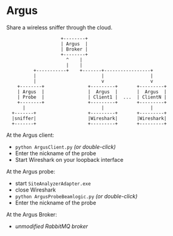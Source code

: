 Argus
=====

Share a wireless sniffer through the cloud.

```
                    +--------+
                    | Argus  |
                    | Broker |
                    +--------+
                      ^    |
                      |    |
          +-----------+    +-------+-----------------+
          |                        |                 |
          |                        v                 v
    +--------+                +---------+       +---------+
    | Argus  |                |  Argus  |       |  Argus  |
    | Probe  |                | Client1 |  ...  | ClientN |
    +--------+                +---------+       +---------+
      |                            |                 |
  +-------+                   +---------+       +---------+
  |sniffer|                   |Wireshark|       |Wireshark|
  +-------+                   +---------+       +---------+
```

At the Argus client:
* `python ArgusClient.py` _(or double-click)_
* Enter the nickname of the probe
* Start Wireshark on your loopback interface

At the Argus probe:
* start `SiteAnalyzerAdapter.exe`
* close Wireshark
* `python ArgusProbeBeamlogic.py` _(or double-click)_
* Enter the nickname of the probe

At the Argus Broker:
* _unmodified RabbitMQ broker_